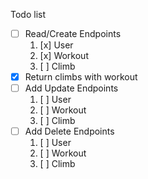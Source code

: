 Todo list

* [ ] Read/Create Endpoints
    1. [x] User
    2. [x] Workout
    3. [ ] Climb
* [x] Return climbs with workout
* [ ] Add Update Endpoints
    1. [ ] User
    2. [ ] Workout
    3. [ ] Climb
* [ ] Add Delete Endpoints
    1. [ ] User
    2. [ ] Workout
    3. [ ] Climb
